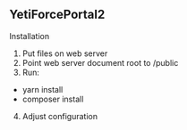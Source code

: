 
## YetiForcePortal2 
Installation

1. Put files on web server
2. Point web server document root to /public
3. Run:

- yarn install
- composer install

4. Adjust configuration
